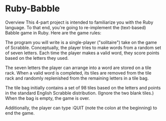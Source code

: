 # Ruby-Babble

Overview
This 4-part project is intended to familiarize you with the Ruby language.  To that end, you're going to re-implement the (text-based) Babble game in Ruby.  Here are the game rules:

The program you will write is a single-player ("solitaire") take on the game of Scrabble.  Conceptually, the player tries to make words from a random set of seven letters.  Each time the player makes a valid word, they score points based on the letters they used.

The seven letters the player can arrange into a word are stored on a tile rack.  When a valid word is completed, its tiles are removed from the tile rack and randomly replenished from the remaining letters in a tile bag.

The tile bag initially contains a set of 98 tiles based on the letters and points in the standard English Scrabble distribution.  (Ignore the two blank tiles.) When the bag is empty, the game is over.

Additionally, the player can type :QUIT (note the colon at the beginning) to end the game.
